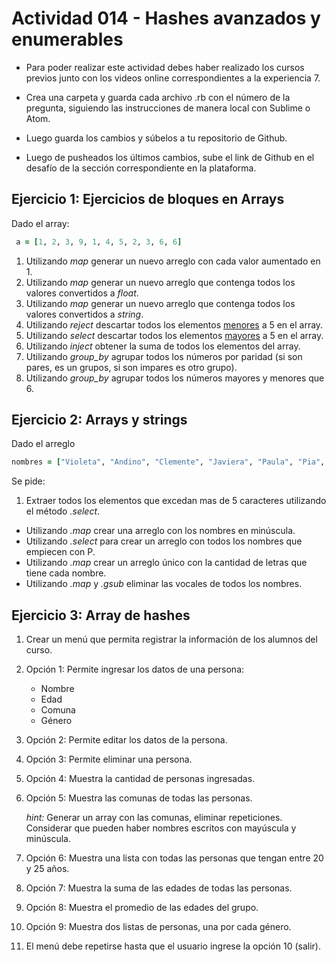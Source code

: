 # Actividad 014 - Hashes avanzados y enumerables

- Para poder realizar este actividad debes haber realizado los cursos previos junto con los videos online correspondientes a la experiencia 7.

- Crea una carpeta y guarda cada archivo .rb con el número de la pregunta, siguiendo las instrucciones de manera local con Sublime o Atom.

- Luego guarda los cambios y súbelos a tu repositorio de Github.

- Luego de pusheados los últimos cambios, sube el link de Github en el desafío de la sección correspondiente en la plataforma.


## Ejercicio 1: Ejercicios de bloques en Arrays

Dado el array:

~~~ruby
 a = [1, 2, 3, 9, 1, 4, 5, 2, 3, 6, 6]
~~~

1. Utilizando *map* generar un nuevo arreglo con cada valor aumentado en 1.
2. Utilizando *map* generar un nuevo arreglo que contenga todos los valores convertidos a *float*.
3. Utilizando *map* generar un nuevo arreglo que contenga todos los valores convertidos a *string*.
4. Utilizando *reject* descartar todos los elementos <u>menores</u> a 5 en el array.
5. Utilizando *select* descartar todos los elementos <u>mayores</u> a 5 en el array.
6. Utilizando *inject* obtener la suma de todos los elementos del array.
7. Utilizando *group_by* agrupar todos los números por paridad (si son pares, es un grupos, si son impares es otro grupo).
8. Utilizando *group_by* agrupar todos los números mayores y menores que 6.

## Ejercicio 2: Arrays y strings
Dado el arreglo 

~~~ruby
nombres = ["Violeta", "Andino", "Clemente", "Javiera", "Paula", "Pia", "Ray"]
~~~

Se pide:
 
1. Extraer todos los elementos que excedan mas de 5 caracteres utilizando el método *.select*.
- Utilizando *.map* crear una arreglo con los nombres en minúscula.
- Utilizando *.select* para crear un arreglo con todos los nombres que empiecen con P.
- Utilizando *.map* crear un arreglo único con la cantidad de letras que tiene cada nombre.
- Utilizando *.map* y *.gsub* eliminar las vocales de todos los nombres.

## Ejercicio 3: Array de hashes

1. Crear un menú que permita registrar la información de los alumnos del curso.

2. Opción 1: Permite ingresar los datos de una persona:
    - Nombre
    - Edad
    - Comuna
    - Género

3. Opción 2: Permite editar los datos de la persona.
4. Opción 3: Permite eliminar una persona.
5. Opción 4: Muestra la cantidad de personas ingresadas.
6. Opción 5: Muestra las comunas de todas las personas.

	*hint:* Generar un array con las comunas, eliminar repeticiones. Considerar que pueden haber nombres escritos con mayúscula y minúscula.

5. Opción 6: Muestra una lista con todas las personas que tengan entre 20 y 25 años.
6. Opción 7: Muestra la suma de las edades de todas las personas.
7. Opción 8: Muestra el promedio de las edades del grupo.
8. Opción 9: Muestra dos listas de personas, una por cada género.
9. El menú debe repetirse hasta que el usuario ingrese la opción 10 (salir).



